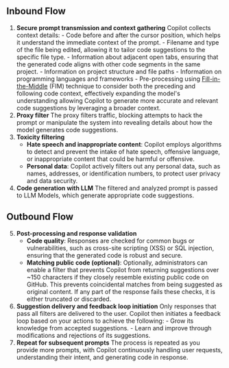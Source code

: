 ## Inbound Flow
1. **Secure prompt transmission and context gathering**
    Copilot collects context details:
        -  Code before and after the cursor position, which helps it understand the immediate context of the prompt.
        - Filename and type of the file being edited, allowing it to tailor code suggestions to the specific file type.
        - Information about adjacent open tabs, ensuring that the generated code aligns with other code segments in the same project.
        - Information on project structure and file paths
        - Information on programming languages and frameworks
        - Pre-processing using [Fill-in-the-Middle](https://medium.com/@SymeCloud/what-is-fim-and-why-does-it-matter-in-llm-based-ai-53f33385585b) (FIM) technique to consider both the preceding and following code context, effectively expanding the model's understanding allowing Copilot to generate more accurate and relevant code suggestions by leveraging a broader context.
2. **Proxy filter**
    The proxy filters traffic, blocking attempts to hack the prompt or manipulate the system into revealing details about how the model generates code suggestions.
3. **Toxicity filtering**
    - **Hate speech and inappropriate content**: Copilot employs algorithms to detect and prevent the intake of hate speech, offensive language, or inappropriate content that could be harmful or offensive.
    - **Personal data**: Copilot actively filters out any personal data, such as names, addresses, or identification numbers, to protect user privacy and data security.
4. **Code generation with LLM**
    The filtered and analyzed prompt is passed to LLM Models, which generate appropriate code suggestions.

## Outbound Flow
5. **Post-processing and response validation**
    - **Code quality**: Responses are checked for common bugs or vulnerabilities, such as cross-site scripting (XSS) or SQL injection, ensuring that the generated code is robust and secure.
    - **Matching public code (optional)**: Optionally, administrators can enable a filter that prevents Copilot from returning suggestions over ~150 characters if they closely resemble existing public code on GitHub. This prevents coincidental matches from being suggested as original content. If any part of the response fails these checks, it is either truncated or discarded.
6. **Suggestion delivery and feedback loop initiation**
    Only responses that pass all filters are delivered to the user. Copilot then initiates a feedback loop based on your actions to achieve the following:
        - Grow its knowledge from accepted suggestions.
        - Learn and improve through modifications and rejections of its suggestions.
7. **Repeat for subsequent prompts**
    The process is repeated as you provide more prompts, with Copilot continuously handling user requests, understanding their intent, and generating code in response.